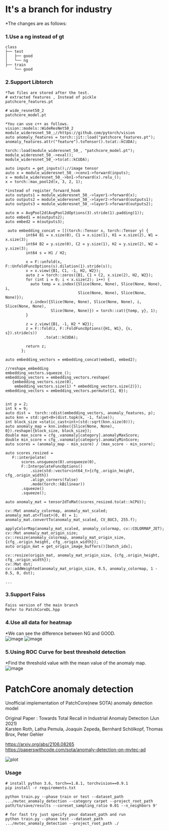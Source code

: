 # It's a branch for industry
*The changes are as follows:  

### 1.Use a ng instead of gt
~~~
class
├── test
│   ├── good
│   └── ng
├── train
    └── good  

~~~

### 2.Support Libtorch 
~~~
*Two files are stored after the test.
# extracted features , Instead of pickle
patchcore_features.pt 

# wide_resnet50_2
patchcore_model.pt 

*You can use c++ as follows.
vision::models::WideResNet50_2 module_wideresnet_50_;//https://github.com/pytorch/vision
auto anomaly_features = torch::jit::load("patchcore_features.pt");
anomaly_features.attr("feature").toTensor().to(at::kCUDA);

torch::load(module_wideresnet_50_, "patchcore_model.pt");
module_wideresnet_50_->eval();
module_wideresnet_50_->to(at::kCUDA);

auto inputs = get_inputs();//image tensor
auto x = module_wideresnet_50_->conv1->forward(inputs);
x = module_wideresnet_50_->bn1->forward(x).relu_();
x = torch::max_pool2d(x, 3, 2, 1);

*instead of register_forward_hook
auto outputs1 = module_wideresnet_50_->layer1->forward(x);
auto outputs2 = module_wideresnet_50_->layer2->forward(outputs1);
auto outputs3 = module_wideresnet_50_->layer3->forward(outputs2);

auto m = AvgPool2d(AvgPool2dOptions(3).stride(1).padding(1));
auto embed1 = m(outputs2);
auto embed2 = m(outputs3);

 auto embedding_concat = [](torch::Tensor x, torch::Tensor y) {
         int64 B1 = x.size(0), C1 = x.size(1), H1 = x.size(2), W1 = x.size(3);
         int64 B2 = y.size(0), C2 = y.size(1), H2 = y.size(2), W2 = y.size(3);
         int64 s = H1 / H2;

         x = F::unfold(x, F::UnfoldFuncOptions(s).dilation(1).stride(s));
         x = x.view({B1, C1, -1, H2, W2});
         auto z = torch::zeros({B1, C1 + C2, x.size(2), H2, W2});
         for (int i = 0; i < x.size(2); i++) {
           auto temp = x.index({Slice(None, None), Slice(None, None), i,
                                Slice(None, None), Slice(None, None)});
           z.index({Slice(None, None), Slice(None, None), i, Slice(None, None),
                    Slice(None, None)}) = torch::cat({temp, y}, 1);
         }

         z = z.view({B1, -1, H2 * W2});
         z = F::fold(z, F::FoldFuncOptions({H1, W1}, {s, s}).stride(s))
                 .to(at::kCUDA);

         return z;
       };
 
auto embedding_vectors = embedding_concat(embed1, embed2);

//reshape_embedding
embedding_vectors.squeeze_();
embedding_vectors = embedding_vectors.reshape(
   {embedding_vectors.size(0),
    embedding_vectors.size(1) * embedding_vectors.size(2)});
embedding_vectors = embedding_vectors.permute({1, 0});


int p = 2;
int k = 9;
auto dist =  torch::cdist(embedding_vectors, anomaly_features, p);
auto knn = std::get<0>(dist.topk(k, -1, false));
int block_size =static_cast<int>(std::sqrt(knn.size(0)));
auto anomaly_map = knn.index({Slice(None, None), 0}).reshape({block_size, block_size});
double max_score = cfg_.vanomaly[category].anomalyMaxScore;
double min_score = cfg_.vanomaly[category].anomalyMinScore;
auto scores = (anomaly_map - min_score) / (max_score - min_score);

auto scores_resized =
   F::interpolate(
       scores.unsqueeze(0).unsqueeze(0),
       F::InterpolateFuncOptions()
           .size(std::vector<int64_t>{cfg_.origin_height, cfg_.origin_width})
           .align_corners(false)
           .mode(torch::kBilinear))
       .squeeze()
       .squeeze();

auto anomaly_mat = tensor2dToMat(scores_resized.to(at::kCPU));

cv::Mat anomaly_colormap, anomaly_mat_scaled;
anomaly_mat.at<float>(0, 0) = 1;
anomaly_mat.convertTo(anomaly_mat_scaled, CV_8UC3, 255.f);

applyColorMap(anomaly_mat_scaled, anomaly_colormap, cv::COLORMAP_JET);
cv::Mat anomaly_mat_origin_size;
cv::resize(anomaly_colormap, anomaly_mat_origin_size, {cfg_.origin_height, cfg_.origin_width});
auto origin_mat = get_origin_image_buffers()[batch_idx];

cv::resize(origin_mat, anomaly_mat_origin_size, {cfg_.origin_height, cfg_.origin_width});
cv::Mat dst;
cv::addWeighted(anomaly_mat_origin_size, 0.5, anomaly_colormap, 1 - 0.5, 0, dst);

...

~~~

### 3.Support Faiss 
~~~
Faiss version of the main branch
Refer to PatchCoreDL.hpp
~~~

### 4.Use all data for heatmap  
*We can see the difference between NG and GOOD.  
![image](https://user-images.githubusercontent.com/17777591/130405811-7d29432f-5be2-4c5b-a324-d95f526bb725.png)
![image](https://user-images.githubusercontent.com/17777591/130405756-371c582f-6c8c-4f46-bc6d-5e572b9a1ccc.png)
 



### 5.Using ROC Curve for best threshold detection
*Find the threshold value with the mean value of the anomaly map.  
![image](https://user-images.githubusercontent.com/17777591/130405911-2c6077d0-80d8-41ba-914f-9683f0ac926f.png)


# PatchCore anomaly detection
Unofficial implementation of PatchCore(new SOTA) anomaly detection model


Original Paper : 
Towards Total Recall in Industrial Anomaly Detection (Jun 2021)  
Karsten Roth, Latha Pemula, Joaquin Zepeda, Bernhard Schölkopf, Thomas Brox, Peter Gehler  


https://arxiv.org/abs/2106.08265  
https://paperswithcode.com/sota/anomaly-detection-on-mvtec-ad

![plot](./capture/capture.jpg)


### Usage 
~~~
# install python 3.6, torch==1.8.1, torchvision==0.9.1
pip install -r requirements.txt

python train.py --phase train or test --dataset_path .../mvtec_anomaly_detection --category carpet --project_root_path path/to/save/results --coreset_sampling_ratio 0.01 --n_neighbors 9'

# for fast try just specify your dataset_path and run
python train.py --phase test --dataset_path .../mvtec_anomaly_detection --project_root_path ./
~~~

